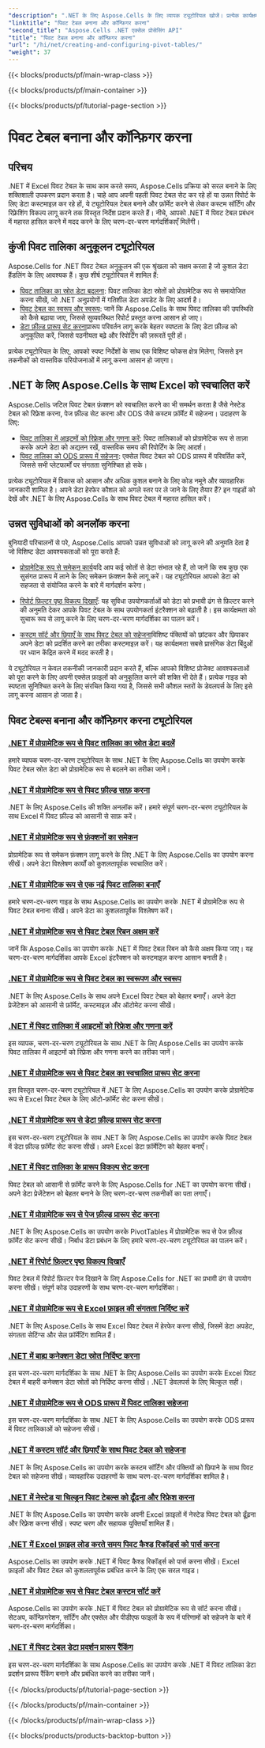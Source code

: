 ```yaml
---
"description": ".NET के लिए Aspose.Cells के लिए व्यापक ट्यूटोरियल खोजें। प्रत्येक कार्यक्षमता के लिए विस्तृत चरण-दर-चरण मार्गदर्शिकाओं के साथ Excel में प्रोग्रामेटिक रूप से पिवट टेबल मास्टर करें।"
"linktitle": "पिवट टेबल बनाना और कॉन्फ़िगर करना"
"second_title": "Aspose.Cells .NET एक्सेल प्रोसेसिंग API"
"title": "पिवट टेबल बनाना और कॉन्फ़िगर करना"
"url": "/hi/net/creating-and-configuring-pivot-tables/"
"weight": 37
---
```


{{< blocks/products/pf/main-wrap-class >}}

{{< blocks/products/pf/main-container >}}

{{< blocks/products/pf/tutorial-page-section >}}

# पिवट टेबल बनाना और कॉन्फ़िगर करना

## परिचय

.NET में Excel पिवट टेबल के साथ काम करते समय, Aspose.Cells प्रक्रिया को सरल बनाने के लिए शक्तिशाली उपकरण प्रदान करता है। चाहे आप अपनी पहली पिवट टेबल सेट कर रहे हों या उन्नत रिपोर्ट के लिए डेटा कस्टमाइज़ कर रहे हों, ये ट्यूटोरियल टेबल बनाने और फ़ॉर्मेट करने से लेकर कस्टम सॉर्टिंग और रिफ़्रेशिंग विकल्प लागू करने तक विस्तृत निर्देश प्रदान करते हैं। नीचे, आपको .NET में पिवट टेबल प्रबंधन में महारत हासिल करने में मदद करने के लिए चरण-दर-चरण मार्गदर्शिकाएँ मिलेंगी।

## कुंजी पिवट तालिका अनुकूलन ट्यूटोरियल

Aspose.Cells for .NET पिवट टेबल अनुकूलन की एक श्रृंखला को सक्षम करता है जो कुशल डेटा हैंडलिंग के लिए आवश्यक हैं। कुछ शीर्ष ट्यूटोरियल में शामिल हैं:

- [पिवट तालिका का स्रोत डेटा बदलना](./changing-source-data/): पिवट तालिका डेटा स्रोतों को प्रोग्रामेटिक रूप से समायोजित करना सीखें, जो .NET अनुप्रयोगों में गतिशील डेटा अपडेट के लिए आदर्श है।
- [पिवट टेबल का स्वरूप और स्वरूप](./formatting-and-look/): जानें कि Aspose.Cells के साथ पिवट तालिका की उपस्थिति को कैसे बढ़ाया जाए, जिससे सुव्यवस्थित रिपोर्ट प्रस्तुत करना आसान हो जाए।
- [डेटा फ़ील्ड प्रारूप सेट करना](./setting-data-field-format/)प्रारूप परिवर्तन लागू करके बेहतर स्पष्टता के लिए डेटा फ़ील्ड को अनुकूलित करें, जिससे पठनीयता बढ़े और रिपोर्टिंग की ज़रूरतें पूरी हों।

प्रत्येक ट्यूटोरियल के लिए, आपको स्पष्ट निर्देशों के साथ एक विशिष्ट फोकस क्षेत्र मिलेगा, जिससे इन तकनीकों को वास्तविक परियोजनाओं में लागू करना आसान हो जाएगा। 

## .NET के लिए Aspose.Cells के साथ Excel को स्वचालित करें

Aspose.Cells जटिल पिवट टेबल फ़ंक्शन को स्वचालित करने का भी समर्थन करता है जैसे नेस्टेड टेबल को रिफ्रेश करना, पेज फ़ील्ड सेट करना और ODS जैसे कस्टम फ़ॉर्मेट में सहेजना। उदाहरण के लिए:

- [पिवट तालिका में आइटमों को रिफ्रेश और गणना करें](./refreshing-and-calculating-items/): पिवट तालिकाओं को प्रोग्रामेटिक रूप से ताज़ा करके अपने डेटा को अद्यतन रखें, वास्तविक समय की रिपोर्टिंग के लिए आदर्श।
- [पिवट तालिका को ODS प्रारूप में सहेजना](./saving-in-ods-format/): एक्सेल पिवट टेबल को ODS प्रारूप में परिवर्तित करें, जिससे सभी प्लेटफार्मों पर संगतता सुनिश्चित हो सके।

प्रत्येक ट्यूटोरियल में विकास को आसान और अधिक कुशल बनाने के लिए कोड नमूने और व्यावहारिक जानकारी शामिल है। अपने डेटा हेरफेर कौशल को अगले स्तर पर ले जाने के लिए तैयार हैं? इन गाइडों को देखें और .NET के लिए Aspose.Cells के साथ पिवट टेबल में महारत हासिल करें। 

## उन्नत सुविधाओं को अनलॉक करना

बुनियादी परिचालनों से परे, Aspose.Cells आपको उन्नत सुविधाओं को लागू करने की अनुमति देता है जो विशिष्ट डेटा आवश्यकताओं को पूरा करते हैं:

- [प्रोग्रामेटिक रूप से समेकन कार्य](./consolidation-functions/)यदि आप कई स्रोतों से डेटा संभाल रहे हैं, तो जानें कि सब कुछ एक सुसंगत प्रारूप में लाने के लिए समेकन फ़ंक्शन कैसे लागू करें। यह ट्यूटोरियल आपको डेटा को सहजता से संयोजित करने के बारे में मार्गदर्शन करेगा।

- [रिपोर्ट फ़िल्टर पृष्ठ विकल्प दिखाएँ](./show-report-filter-pages-option/): यह सुविधा उपयोगकर्ताओं को डेटा को प्रभावी ढंग से फ़िल्टर करने की अनुमति देकर आपके पिवट टेबल के साथ उपयोगकर्ता इंटरैक्शन को बढ़ाती है। इस कार्यक्षमता को सुचारू रूप से लागू करने के लिए चरण-दर-चरण मार्गदर्शिका का पालन करें।

- [कस्टम सॉर्ट और छिपाएँ के साथ पिवट टेबल को सहेजना](./saving-with-custom-sort-and-hide/)विशिष्ट पंक्तियों को छांटकर और छिपाकर अपने डेटा को प्रदर्शित करने का तरीका कस्टमाइज़ करें। यह कार्यक्षमता सबसे प्रासंगिक डेटा बिंदुओं पर ध्यान केंद्रित करने में मदद करती है।

ये ट्यूटोरियल न केवल तकनीकी जानकारी प्रदान करते हैं, बल्कि आपको विशिष्ट प्रोजेक्ट आवश्यकताओं को पूरा करने के लिए अपनी एक्सेल फ़ाइलों को अनुकूलित करने की शक्ति भी देते हैं। प्रत्येक गाइड को स्पष्टता सुनिश्चित करने के लिए संरचित किया गया है, जिससे सभी कौशल स्तरों के डेवलपर्स के लिए इसे लागू करना आसान हो जाता है।

## पिवट टेबल्स बनाना और कॉन्फ़िगर करना ट्यूटोरियल
### [.NET में प्रोग्रामेटिक रूप से पिवट तालिका का स्रोत डेटा बदलें](./changing-source-data/)
हमारे व्यापक चरण-दर-चरण ट्यूटोरियल के साथ .NET के लिए Aspose.Cells का उपयोग करके पिवट टेबल स्रोत डेटा को प्रोग्रामेटिक रूप से बदलने का तरीका जानें।
### [.NET में प्रोग्रामेटिक रूप से पिवट फ़ील्ड साफ़ करना](./clearing-pivot-fields/)
.NET के लिए Aspose.Cells की शक्ति अनलॉक करें। हमारे संपूर्ण चरण-दर-चरण ट्यूटोरियल के साथ Excel में पिवट फ़ील्ड को आसानी से साफ़ करें।
### [.NET में प्रोग्रामेटिक रूप से फ़ंक्शनों का समेकन](./consolidation-functions/)
प्रोग्रामेटिक रूप से समेकन फ़ंक्शन लागू करने के लिए .NET के लिए Aspose.Cells का उपयोग करना सीखें। अपने डेटा विश्लेषण कार्यों को कुशलतापूर्वक स्वचालित करें।
### [.NET में प्रोग्रामेटिक रूप से एक नई पिवट तालिका बनाएँ](./creating-new-pivot-table/)
हमारे चरण-दर-चरण गाइड के साथ Aspose.Cells का उपयोग करके .NET में प्रोग्रामेटिक रूप से पिवट टेबल बनाना सीखें। अपने डेटा का कुशलतापूर्वक विश्लेषण करें।
### [.NET में प्रोग्रामेटिक रूप से पिवट टेबल रिबन अक्षम करें](./disabling-pivot-table-ribbon/)
जानें कि Aspose.Cells का उपयोग करके .NET में पिवट टेबल रिबन को कैसे अक्षम किया जाए। यह चरण-दर-चरण मार्गदर्शिका आपके Excel इंटरैक्शन को कस्टमाइज़ करना आसान बनाती है।
### [.NET में प्रोग्रामेटिक रूप से पिवट टेबल का स्वरूपण और स्वरूप](./formatting-and-look/)
.NET के लिए Aspose.Cells के साथ अपने Excel पिवट टेबल को बेहतर बनाएँ। अपने डेटा प्रेजेंटेशन को आसानी से फ़ॉर्मेट, कस्टमाइज़ और ऑटोमेट करना सीखें।
### [.NET में पिवट तालिका में आइटमों को रिफ्रेश और गणना करें](./refreshing-and-calculating-items/)
इस व्यापक, चरण-दर-चरण ट्यूटोरियल के साथ .NET के लिए Aspose.Cells का उपयोग करके पिवट तालिका में आइटमों को रिफ्रेश और गणना करने का तरीका जानें।
### [.NET में प्रोग्रामेटिक रूप से पिवट टेबल का स्वचालित प्रारूप सेट करना](./setting-auto-format/)
इस विस्तृत चरण-दर-चरण ट्यूटोरियल में .NET के लिए Aspose.Cells का उपयोग करके प्रोग्रामेटिक रूप से Excel पिवट टेबल के लिए ऑटो-फ़ॉर्मेट सेट करना सीखें।
### [.NET में प्रोग्रामेटिक रूप से डेटा फ़ील्ड प्रारूप सेट करना](./setting-data-field-format/)
इस चरण-दर-चरण ट्यूटोरियल के साथ .NET के लिए Aspose.Cells का उपयोग करके पिवट टेबल में डेटा फ़ील्ड फ़ॉर्मेट सेट करना सीखें। अपने Excel डेटा फ़ॉर्मेटिंग को बेहतर बनाएँ।
### [.NET में पिवट तालिका के प्रारूप विकल्प सेट करना](./setting-format-options/)
पिवट टेबल को आसानी से फ़ॉर्मेट करने के लिए Aspose.Cells for .NET का उपयोग करना सीखें। अपने डेटा प्रेजेंटेशन को बेहतर बनाने के लिए चरण-दर-चरण तकनीकों का पता लगाएँ।
### [.NET में प्रोग्रामेटिक रूप से पेज फ़ील्ड प्रारूप सेट करना](./setting-page-field-format/)
.NET के लिए Aspose.Cells का उपयोग करके PivotTables में प्रोग्रामेटिक रूप से पेज फ़ील्ड फ़ॉर्मेट सेट करना सीखें। निर्बाध डेटा प्रबंधन के लिए हमारे चरण-दर-चरण ट्यूटोरियल का पालन करें।
### [.NET में रिपोर्ट फ़िल्टर पृष्ठ विकल्प दिखाएँ](./show-report-filter-pages-option/)
पिवट टेबल में रिपोर्ट फ़िल्टर पेज दिखाने के लिए Aspose.Cells for .NET का प्रभावी ढंग से उपयोग करना सीखें। संपूर्ण कोड उदाहरणों के साथ चरण-दर-चरण मार्गदर्शिका।
### [.NET में प्रोग्रामेटिक रूप से Excel फ़ाइल की संगतता निर्दिष्ट करें](./specifying-compatibility/)
.NET के लिए Aspose.Cells के साथ Excel पिवट टेबल में हेरफेर करना सीखें, जिसमें डेटा अपडेट, संगतता सेटिंग्स और सेल फ़ॉर्मेटिंग शामिल हैं।
### [.NET में बाह्य कनेक्शन डेटा स्रोत निर्दिष्ट करना](./specifying-external-connection-data-source/)
इस चरण-दर-चरण मार्गदर्शिका के साथ .NET के लिए Aspose.Cells का उपयोग करके Excel पिवट टेबल में बाहरी कनेक्शन डेटा स्रोतों को निर्दिष्ट करना सीखें। .NET डेवलपर्स के लिए बिल्कुल सही।
### [.NET में प्रोग्रामेटिक रूप से ODS प्रारूप में पिवट तालिका सहेजना](./saving-in-ods-format/)
इस चरण-दर-चरण मार्गदर्शिका के साथ .NET के लिए Aspose.Cells का उपयोग करके ODS प्रारूप में पिवट तालिकाओं को सहेजना सीखें।
### [.NET में कस्टम सॉर्ट और छिपाएँ के साथ पिवट टेबल को सहेजना](./saving-with-custom-sort-and-hide/)
.NET के लिए Aspose.Cells का उपयोग करके कस्टम सॉर्टिंग और पंक्तियों को छिपाने के साथ पिवट टेबल को सहेजना सीखें। व्यावहारिक उदाहरणों के साथ चरण-दर-चरण मार्गदर्शिका शामिल है।
### [.NET में नेस्टेड या चिल्ड्रन पिवट टेबल्स को ढूँढना और रिफ्रेश करना](./finding-and-refreshing-nested-or-children-pivot-tables/)
.NET के लिए Aspose.Cells का उपयोग करके अपनी Excel फ़ाइलों में नेस्टेड पिवट टेबल को ढूँढ़ना और रिफ़्रेश करना सीखें। स्पष्ट चरण और सहायक युक्तियाँ शामिल हैं।
### [.NET में Excel फ़ाइल लोड करते समय पिवट कैश्ड रिकॉर्ड्स को पार्स करना](./parsing-pivot-cached-records/)
Aspose.Cells का उपयोग करके .NET में पिवट कैश्ड रिकॉर्ड्स को पार्स करना सीखें। Excel फ़ाइलों और पिवट टेबल को कुशलतापूर्वक प्रबंधित करने के लिए एक सरल गाइड।
### [.NET में प्रोग्रामेटिक रूप से पिवट टेबल कस्टम सॉर्ट करें](./pivot-table-custom-sort/)
Aspose.Cells का उपयोग करके .NET में पिवट टेबल को प्रोग्रामेटिक रूप से सॉर्ट करना सीखें। सेटअप, कॉन्फ़िगरेशन, सॉर्टिंग और एक्सेल और पीडीएफ फाइलों के रूप में परिणामों को सहेजने के बारे में चरण-दर-चरण मार्गदर्शिका।
### [.NET में पिवट टेबल डेटा प्रदर्शन प्रारूप रैंकिंग](./pivot-table-data-display-format-ranking/)
इस चरण-दर-चरण मार्गदर्शिका के साथ Aspose.Cells का उपयोग करके .NET में पिवट तालिका डेटा प्रदर्शन प्रारूप रैंकिंग बनाने और प्रबंधित करने का तरीका जानें।

{{< /blocks/products/pf/tutorial-page-section >}}

{{< /blocks/products/pf/main-container >}}

{{< /blocks/products/pf/main-wrap-class >}}

{{< blocks/products/products-backtop-button >}}